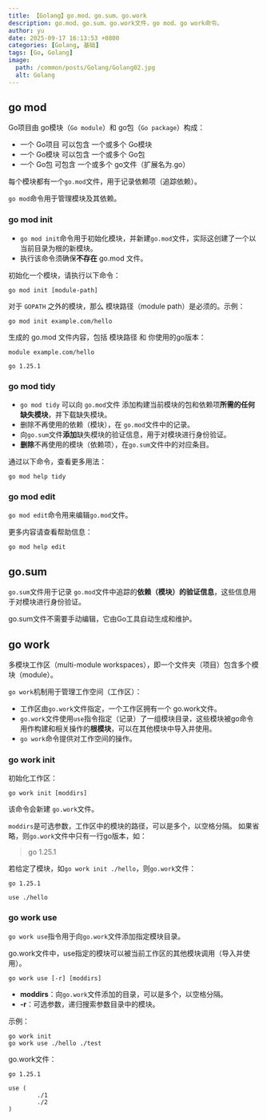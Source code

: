 ```yaml
---
title: 【Golang】go.mod、go.sum、go.work
description: go.mod、go.sum、go.work文件，go mod、go work命令。
author: yu
date: 2025-09-17 16:13:53 +0800
categories: [Golang, 基础]
tags: [Go, Golang]
image:
  path: /common/posts/Golang/Golang02.jpg
  alt: Golang
---
```



## go mod

Go项目由 go模块（`Go module`）和 go包（`Go package`）构成：
- 一个 Go项目 可以包含 一个或多个 Go模块
- 一个 Go模块 可以包含 一个或多个 Go包
- 一个 Go包 可包含 一个或多个 go文件（扩展名为.go）

每个模块都有一个`go.mod`文件，用于记录依赖项（追踪依赖）。

`go mod`命令用于管理模块及其依赖。

### go mod init

- `go mod init`命令用于初始化模块，并新建`go.mod`文件，实际这创建了一个以当前目录为根的新模块。
- 执行该命令须确保**不存在** go.mod 文件。

初始化一个模块，请执行以下命令：
```shell
go mod init [module-path]
```
对于 `GOPATH` 之外的模块，那么 模块路径（module path）是必须的。示例：
```shell
go mod init example.com/hello
```
生成的 go.mod 文件内容，包括 模块路径 和 你使用的go版本：
```plaintext
module example.com/hello

go 1.25.1
```


### go mod tidy

- `go mod tidy` 可以向 `go.mod`文件 添加构建当前模块的包和依赖项**所需的任何缺失模块**，并下载缺失模块。
- 删除不再使用的依赖（模块），在 `go.mod`文件中的记录。
- 向`go.sum`文件**添加**缺失模块的验证信息，用于对模块进行身份验证。
- **删除**不再使用的模块（依赖项），在`go.sum`文件中的对应条目。

通过以下命令，查看更多用法：
```shell
go mod help tidy
```

### go mod edit

`go mod edit`命令用来编辑`go.mod`文件。

更多内容请查看帮助信息：
```shell
go mod help edit
```

## go.sum

`go.sum`文件用于记录 `go.mod`文件中追踪的**依赖（模块）的验证信息**，这些信息用于对模块进行身份验证。

go.sum文件不需要手动编辑，它由Go工具自动生成和维护。

## go work

多模块工作区（multi-module workspaces），即一个文件夹（项目）包含多个模块（module）。

`go work`机制用于管理工作空间（工作区）：
- 工作区由`go.work`文件指定，一个工作区拥有一个 go.work文件。
- `go.work`文件使用`use`指令指定（记录）了一组模块目录，这些模块被go命令用作构建和相关操作的**根模块**，可以在其他模块中导入并使用。
- `go work`命令提供对工作空间的操作。


### go work init

初始化工作区：
```shell
go work init [moddirs]
```
该命令会新建 `go.work`文件。

`moddirs`是可选参数，工作区中的模块的路径，可以是多个，以空格分隔。
如果省略，则`go.work`文件中只有一行go版本，如：
>go 1.25.1

若给定了模块，如`go work init ./hello`，则`go.work`文件：
```plaintext
go 1.25.1

use ./hello
```

### go work use

`go work use`指令用于向`go.work`文件添加指定模块目录。

go.work文件中，use指定的模块可以被当前工作区的其他模块调用（导入并使用）。

```shell
go work use [-r] [moddirs]
```
- **moddirs**：向`go.work`文件添加的目录，可以是多个，以空格分隔。
- **-r**：可选参数，递归搜索参数目录中的模块。

示例：
```shell
go work init
go work use ./hello ./test
```
go.work文件：
```plaintext
go 1.25.1

use (
        ./1
        ./2
)
```


